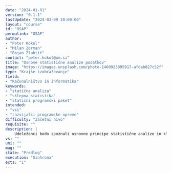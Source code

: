 ```yaml
---
date: "2024-01-01" 
version: "0.1.1"
lastUpdate: "2024-03-09 20:00:00"
layout: "course"
id: "OSAP"
permalink: "OSAP"
author:
- "Peter Kokol"
- "Milan Zorman"
- "Bojan Žlahtič"
contact: "peter.kokol@um.si"
title: "Osnove statistične analize podatkov"
image: "https://images.unsplash.com/photo-1460925895917-afdab827c52f"
type: "Krajše izobraževanje"
field:
- "Računalništvo in informatika"
keywords:
- "statična analiza"
- "sklepna statistika"
- "statični programski paket"
intended:
- "vsi"
- "razvijalci programske opreme"
difficulty: "Začetni nivo"
requisite: ""
description: |
    Udeleženci bodo spoznali osnovne principe statistične analize in klasično sklepno statistiko. V okviru osnov bodo spoznali teorijo verjetnosti, klasične  statistične definicije, pravila verjetnosti, verjetnostne porazdelitve kot so binomska, normalna in multivariatna. V okviru klasične sklepno statistike bodo spoznali vzorčenje,  ocenjevanje parametrov in preizkušanje statističnih domnev. Naveden pojme in principe bodo preskusili na praktičnih primerih z uporabo statističnega programskega paketa.
vs: ""
uni: ""
mag: ""
state: "Predlog"
execution: "Sinhrona"
ects: "1"
---
```

